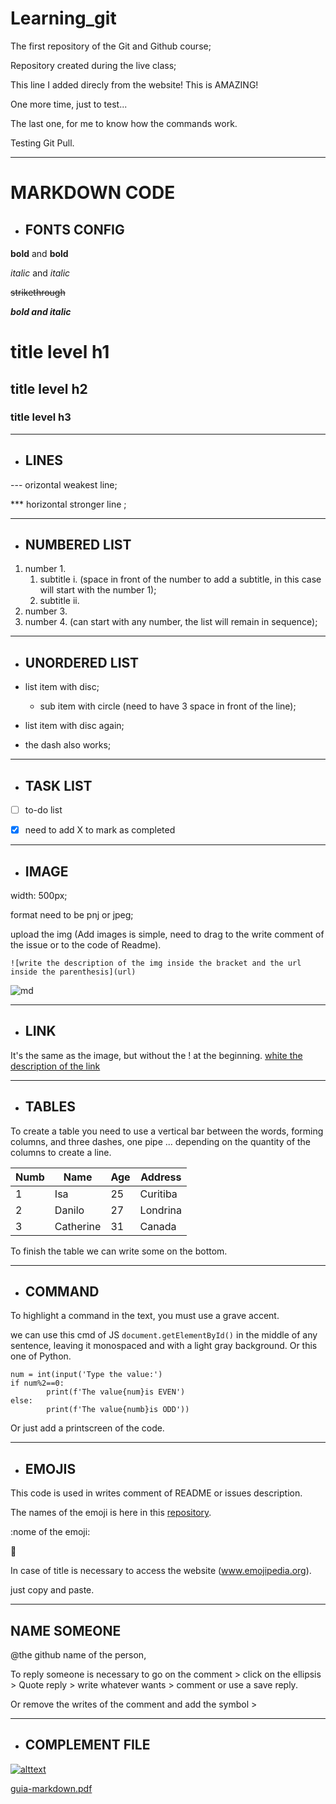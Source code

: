 # Learning_git

The first repository of the Git and Github course;

Repository created during the live class;

This line I added direcly from the website! This is AMAZING!

One more time, just to test...

The last one, for me to know how the commands work.

Testing Git Pull.
***

# MARKDOWN CODE

* ## FONTS CONFIG
__bold__ and **bold**

_italic_ and *italic* 

~~strikethrough~~

__*bold and italic*__

# title level h1
## title level h2
### title level h3
***

* ## LINES
--- orizontal weakest line;

*** horizontal stronger line ;
***

* ## NUMBERED LIST
1. number 1.
      1. subtitle i. (space in front of the number to add a subtitle, in this case will start with the number 1);
      1. subtitle ii.
1. number 3.
1. number 4.
(can start with any number, the list will remain in sequence);
***

* ## UNORDERED LIST
* list item with disc;

    * sub item with circle (need to have 3 space in front of the line);
    
* list item with disc again;

- the dash also works;
***

* ## TASK LIST
- [ ] to-do list

- [x] need to add X to mark as completed
***

* ## IMAGE
width: 500px;

format need to be pnj or jpeg;

upload the img (Add images is simple, need to drag to the write comment of the issue or to the code of Readme).

`![write the description of the img inside the bracket and the url inside the parenthesis](url)`

![md](https://github.com/IsaEscaraber/Learning_git/assets/60775472/4e5d1f6f-ef98-44cf-a0b1-4a1093543e75)

***

* ## LINK
It's the same as the image, but without the ! at the beginning.
[white the description of the link](url)
***

* ## TABLES
To create a table you need to use a vertical bar between the words, forming columns,
and three dashes, one pipe ... depending on the quantity of the columns to create a line.

Numb|Name|Age|Address
---|---|---|---
1|Isa|25|Curitiba
2|Danilo|27|Londrina
3|Catherine|31|Canada

To finish the table we can write some on the bottom.
***

* ## COMMAND
To highlight a command in the text, you must use a grave accent.

we can use this cmd of JS `document.getElementById()` in the middle of any sentence, leaving it monospaced and with a light gray background.
Or this one of Python.

```
num = int(input('Type the value:')
if num%2==0:
        print(f'The value{num}is EVEN')
else:
        print(f'The value{numb}is ODD'))
```

Or just add a printscreen of the code.
***

* ## EMOJIS
This code is used in writes comment of README or issues description.

The names of the emoji is here in this [repository](https://github.com/IsaEscaraber/Learning_git/blob/main/arquivos/emojis.md).

:nome of the emoji:

:hugs:

In case of title is necessary to access the website (www.emojipedia.org).

just copy and paste.
***

## NAME SOMEONE
@the github name of the person,

To reply someone is necessary to go on the comment > click on the ellipsis > Quote reply > write whatever wants > comment or use a save reply.

Or remove the writes of the comment and add the symbol >
***

* ## COMPLEMENT FILE

[![alttext](https://github.com/IsaEscaraber/Learning_git/assets/60775472/1dfac490-0632-47cb-bd59-e2b06038a5e4)](https://github.com/IsaEscaraber/Learning_git/tree/main/image)

[guia-markdown.pdf](https://github.com/IsaEscaraber/Learning_git/files/13260267/guia-markdown.pdf)
